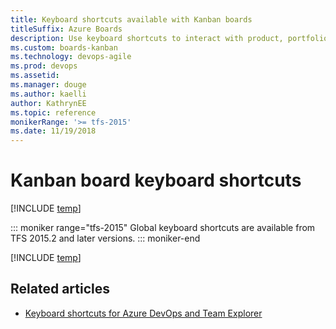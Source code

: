 ```yaml
---
title: Keyboard shortcuts available with Kanban boards
titleSuffix: Azure Boards
description: Use keyboard shortcuts to interact with product, portfolio, and sprint backlogs in Azure Boards, Azure DevOps, & Team Foundation Server   
ms.custom: boards-kanban 
ms.technology: devops-agile
ms.prod: devops
ms.assetid: 
ms.manager: douge
ms.author: kaelliauthor: KathrynEE
ms.topic: reference
monikerRange: '>= tfs-2015'
ms.date: 11/19/2018
---
```


# Kanban board keyboard shortcuts

[!INCLUDE [temp](../_shared/version-vsts-tfs-2015-on.md)]

::: moniker range="tfs-2015"
Global keyboard shortcuts are available from TFS 2015.2 and later versions.
::: moniker-end

[!INCLUDE [temp](../../_shared/keyboard-shortcuts/work-board-shortcuts.md)]


## Related articles

- [Keyboard shortcuts for Azure DevOps and Team Explorer](../../project/navigation/keyboard-shortcuts.md)



